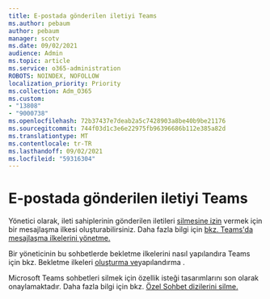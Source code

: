 ```yaml
---
title: E-postada gönderilen iletiyi Teams
ms.author: pebaum
author: pebaum
manager: scotv
ms.date: 09/02/2021
audience: Admin
ms.topic: article
ms.service: o365-administration
ROBOTS: NOINDEX, NOFOLLOW
localization_priority: Priority
ms.collection: Adm_O365
ms.custom:
- "13808"
- "9000738"
ms.openlocfilehash: 72b37437e7deab2a5c7428903a8be40b9be21176
ms.sourcegitcommit: 744f03d1c3e6e22975fb96396686b112e385a82d
ms.translationtype: MT
ms.contentlocale: tr-TR
ms.lasthandoff: 09/02/2021
ms.locfileid: "59316304"
---
```

# <a name="delete-a-sent-message-in-teams"></a>E-postada gönderilen iletiyi Teams

Yönetici olarak, ileti sahiplerinin gönderilen iletileri [silmesine izin](https://admin.teams.microsoft.com/policies/messaging) vermek için bir mesajlaşma ilkesi oluşturabilirsiniz. Daha fazla bilgi için [bkz. Teams'da mesajlaşma ilkelerini yönetme.](https://docs.microsoft.com/microsoftteams/messaging-policies-in-teams)

Bir yöneticinin bu sohbetlerde bekletme ilkelerini nasıl yapılandıra Teams için bkz. Bekletme ilkeleri [oluşturma ve](https://docs.microsoft.com/microsoft-365/compliance/create-retention-policies)yapılandırma . 

Microsoft Teams sohbetleri silmek için özellik isteği tasarımlarını son olarak onaylamaktadır. Daha fazla bilgi için bkz. [Özel Sohbet dizilerini silme.](https://microsoftteams.uservoice.com/forums/555103-public/suggestions/33535006-delete-private-chat-threads)